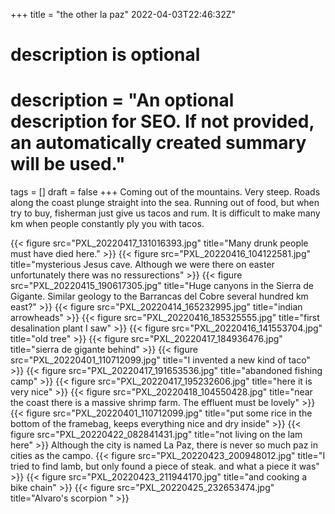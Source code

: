 +++
title = "the other la paz" 2022-04-03T22:46:32Z"

# 

# description is optional

# 

# description = "An optional description for SEO. If not provided, an automatically created summary will be used."

tags = []
draft = false
+++
Coming out of the mountains. Very steep. Roads along the coast plunge straight into the sea. 
Running out of food, but when try to buy, fisherman just give us tacos and rum. It is difficult to make many km when people constantly ply you with tacos.

{{< figure src="PXL_20220417_131016393.jpg" title="Many drunk people must have died here." >}}
{{< figure src="PXL_20220416_104122581.jpg" title="mysterious Jesus cave. Although we were there on easter unfortunately there was no ressurections" >}}
{{< figure src="PXL_20220415_190617305.jpg" title="Huge canyons in the Sierra de Gigante. Similar geology to the Barrancas del Cobre several hundred km east?" >}}
{{< figure src="PXL_20220414_165232995.jpg" title="indian arrowheads" >}}
{{< figure src="PXL_20220416_185325555.jpg" title="first desalination plant I saw" >}}
{{< figure src="PXL_20220416_141553704.jpg" title="old tree" >}}
{{< figure src="PXL_20220417_184936476.jpg" title="sierra de gigante behind" >}}
{{< figure src="PXL_20220401_110712099.jpg" title="I invented a new kind of taco" >}}
{{< figure src="PXL_20220417_191653536.jpg" title="abandoned fishing camp" >}}
{{< figure src="PXL_20220417_195232606.jpg" title="here it is very nice" >}}
{{< figure src="PXL_20220418_104550428.jpg" title="near the coast there is a massive shrimp farm. The effluent must be lovely" >}}
{{< figure src="PXL_20220401_110712099.jpg" title="put some rice in the bottom of the framebag, keeps everything nice and dry inside" >}}
{{< figure src="PXL_20220422_082841431.jpg" title="not living on the lam here" >}}
Although the city is named La Paz, there is never so much paz in cities as  the campo. 
{{< figure src="PXL_20220423_200948012.jpg" title="I tried to find lamb, but only found a piece of steak. and what a piece it was" >}}
{{< figure src="PXL_20220423_211944170.jpg" title="and cooking a bike chain" >}}
{{< figure src="PXL_20220425_232653474.jpg" title="Alvaro's scorpion " >}}
